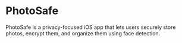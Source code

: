 # PhotoSafe
PhotoSafe is a privacy-focused iOS app that lets users securely store photos, encrypt them, and organize them using face detection.
